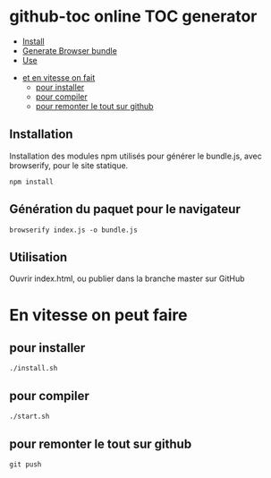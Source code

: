 # github-toc online TOC generator

  * [Install](#install)
  * [Generate Browser bundle](#generate-browser-bundle)
  * [Use](#use)
- [et en vitesse on fait](#et-en-vitesse-on-fait)
  * [pour installer](#pour-installer)
  * [pour compiler](#pour-compiler)
  * [pour remonter le tout sur github](#pour-remonter-le-tout-sur-github)


## Installation

Installation des modules npm utilisés pour générer le bundle.js, avec browserify, pour le site statique.

```
npm install
```

## Génération du paquet pour le navigateur

```
browserify index.js -o bundle.js
```

## Utilisation

Ouvrir index.html, ou publier dans la branche master sur GitHub

# En vitesse on peut faire

## pour installer

```./install.sh```

## pour compiler

```./start.sh```

## pour remonter le tout sur github

```git push```
